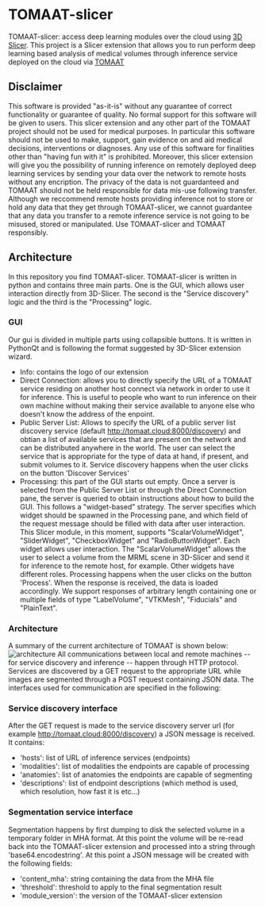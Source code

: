 # TOMAAT-slicer
TOMAAT-slicer: access deep learning modules over the cloud using [3D Slicer](https://www.slicer.org).
This project is a Slicer extension that allows you to run perform deep learning based analysis of medical volumes through inference service deployed on the cloud via [TOMAAT](https://github.com/faustomilletari/TOMAAT)

## Disclaimer
This software is provided "as-it-is" without any guarantee of correct functionality or guarantee of quality. No formal support for this software will be given to users. This slicer extension and any other part of the TOMAAT project should not be used for medical purposes. In particular this software should not be used to make, support, gain evidence on and aid medical decisions, interventions or diagnoses. Any use of this software for finalities other than "having fun with it" is prohibited.
Moreover, this slicer extension will give you the possibility of running inference on remotely deployed deep learning services by sending your data over the network to remote hosts without any encription. The privacy of the data is not guardanteed and TOMAAT should not be held responsible for data mis-use following transfer. Although we reccommend remote hosts providing inference not to store or hold any data that they get through TOMAAT-slicer, we cannot guardantee that any data you transfer to a remote inference service is not going to be misused, stored or manipulated. Use TOMAAT-slicer and TOMAAT responsibly.

## Architecture
In this repository you find TOMAAT-slicer. TOMAAT-slicer is written in python and contains three main parts. One is the GUI, which allows user interaction directly from 3D-Slicer. The second is the "Service discovery" logic and the third is the "Processing" logic.

### GUI

Our gui is divided in multiple parts using collapsible buttons. It is written in PythonQt and is following the format suggested by 3D-Slicer extension wizard.

* Info: contains the logo of our extension
* Direct Connection: allows you to directly specify the URL of a TOMAAT service residing on another host connect via network in order to use it for inference. This is useful to people who want to run inference on their own machine without making their service available to anyone else who doesn't know the address of the enpoint.
* Public Server List: Allows to specify the URL of a public server list discovery service (default http://tomaat.cloud:8000/discovery) and obtian a list of available services that are present on the network and can be distributed anywhere in the world. The user can select the service that is appropriate for the type of data at hand, if present, and submit volumes to it. 
Service discovery happens when the user clicks on the button 'Discover Services'
* Processing: this part of the GUI starts out empty. Once a server is selected from the Public Server List or through the Direct Connection pane, the server is queried to obtain instructions about how to build the GUI. This follows a "widget-based" strategy. The server specifies which widget should be spawned in the Processing pane, and which field of the request message should be filled with data after user interaction. This Slicer module, in this moment, supports "ScalarVolumeWidget", "SliderWidget", "CheckboxWidget" and "RadioButtonWidget". Each widget allows user interaction. The "ScalarVolumeWidget" allows the user to select a volume from the MRML scene in 3D-Slicer and send it for inference to the remote host, for example. Other widgets have different roles.
Processing happens when the user clicks on the button 'Process'.
When the response is received, the data is loaded accordingly. We support responses of arbitrary length containing one or multiple fields of type "LabelVolume", "VTKMesh", "Fiducials" and "PlainText".


### Architecture
A summary of the current architecture of TOMAAT is shown below:
![architecture](http://tomaat.cloud/images/architecture.jpg)
All communications between local and remote machines -- for service discovery and inference -- happen through HTTP protocol. Services are discovered by a GET request to the appropriate URL while images are segmented through a POST request containing JSON data.
The interfaces used for communication are specified in the following:

### Service discovery interface
After the GET request is made to the service discovery server url (for example http://tomaat.cloud:8000/discovery) a JSON message is received. It contains:
* 'hosts': list of URL of inference services (endpoints)
* 'modalities': list of modalities the endpoints are capable of processing
* 'anatomies': list of anatomies the endpoints are capable of segmenting
* 'descriptions': list of endpoint descriptions (which method is used, which resolution, how fast it is etc...)

### Segmentation service interface
Segmentation happens by first dumping to disk the selected volume in a temporary folder in MHA format. At this point the volume will be re-read back into the TOMAAT-slicer extension and processed into a string through 'base64.encodestring'. At this point a JSON message will be created with the following fields:
* 'content_mha': string containing the data from the MHA file
* 'threshold': threshold to apply to the final segmentation result
* 'module_version': the version of the TOMAAT-slicer extension
